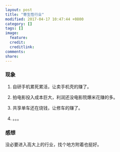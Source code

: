```yaml
---
layout: post
title: "寄生性行业"
modified: 2017-04-17 10:47:44 +0800
category: []
tags: []
image:
  feature: 
  credit: 
  creditlink: 
comments: 
share: 
---
```


### 现象
1. 自研手机累死累活，让卖手机壳的赚了。

1. 拍电影投入成本巨大，利润还没电影院爆米花赚的多。

1. 共享单车还在烧钱，让修车的赚了。

1. 。。。


### 感想

没必要进入高大上的行业，找个地方附着也挺好。